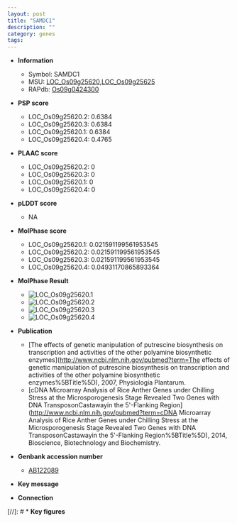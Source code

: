 ```yaml
---
layout: post
title: "SAMDC1"
description: ""
category: genes
tags: 
---
```


* **Information**  
    + Symbol: SAMDC1  
    + MSU: [LOC_Os09g25620](http://rice.plantbiology.msu.edu/cgi-bin/ORF_infopage.cgi?orf=LOC_Os09g25620),[LOC_Os09g25625](http://rice.plantbiology.msu.edu/cgi-bin/ORF_infopage.cgi?orf=LOC_Os09g25625)  
    + RAPdb: [Os09g0424300](http://rapdb.dna.affrc.go.jp/viewer/gbrowse_details/irgsp1?name=Os09g0424300)  

* **PSP score**  
    + LOC_Os09g25620.2: 0.6384 
    + LOC_Os09g25620.3: 0.6384 
    + LOC_Os09g25620.1: 0.6384 
    + LOC_Os09g25620.4: 0.4765 

* **PLAAC score**  
    + LOC_Os09g25620.2: 0 
    + LOC_Os09g25620.3: 0 
    + LOC_Os09g25620.1: 0 
    + LOC_Os09g25620.4: 0 

* **pLDDT score**
    + NA


* **MolPhase score**
    + LOC_Os09g25620.1: 0.021591199561953545
    + LOC_Os09g25620.2: 0.021591199561953545
    + LOC_Os09g25620.3: 0.021591199561953545
    + LOC_Os09g25620.4: 0.04931170865893364

* **MolPhase Result**
    + ![LOC_Os09g25620.1](https://304243504.github.io/Pictures/LOC_Os09g/LOC_Os09g25620.1.png)
    + ![LOC_Os09g25620.2](https://304243504.github.io/Pictures/LOC_Os09g/LOC_Os09g25620.2.png)
    + ![LOC_Os09g25620.3](https://304243504.github.io/Pictures/LOC_Os09g/LOC_Os09g25620.3.png)
    + ![LOC_Os09g25620.4](https://304243504.github.io/Pictures/LOC_Os09g/LOC_Os09g25620.4.png)

* **Publication**  
    + [The effects of genetic manipulation of putrescine biosynthesis on transcription and activities of the other polyamine biosynthetic enzymes](http://www.ncbi.nlm.nih.gov/pubmed?term=The effects of genetic manipulation of putrescine biosynthesis on transcription and activities of the other polyamine biosynthetic enzymes%5BTitle%5D), 2007, Physiologia Plantarum.
    + [cDNA Microarray Analysis of Rice Anther Genes under Chilling Stress at the Microsporogenesis Stage Revealed Two Genes with DNA TransposonCastawayin the 5'-Flanking Region](http://www.ncbi.nlm.nih.gov/pubmed?term=cDNA Microarray Analysis of Rice Anther Genes under Chilling Stress at the Microsporogenesis Stage Revealed Two Genes with DNA TransposonCastawayin the 5'-Flanking Region%5BTitle%5D), 2014, Bioscience, Biotechnology and Biochemistry.

* **Genbank accession number**  
    + [AB122089](http://www.ncbi.nlm.nih.gov/nuccore/AB122089)

* **Key message**  

* **Connection**  

[//]: # * **Key figures**  


